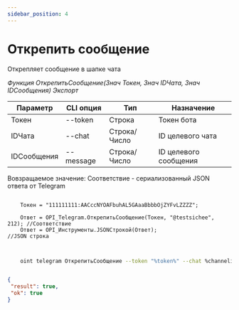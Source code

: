 ```yaml
---
sidebar_position: 4
---
```


# Открепить сообщение
Открепляет сообщение в шапке чата


*Функция ОткрепитьСообщение(Знач Токен, Знач IDЧата, Знач IDСообщения) Экспорт*

  | Параметр | CLI опция | Тип | Назначение |
  |-|-|-|-|
  | Токен | --token | Строка | Токен бота |
  | IDЧата | --chat | Строка/Число | ID целевого чата |
  | IDСообщения | --message | Строка/Число | ID целевого сообщения |
  
  Вовзращаемое значение: Соответствие - сериализованный JSON ответа от Telegram

```bsl title="Пример кода"
	
	Токен = "111111111:AACccNYOAFbuhAL5GAaaBbbbOjZYFvLZZZZ";
	
	Ответ = OPI_Telegram.ОткрепитьСообщение(Токен, "@testsichee", 212); //Соответствие
	Ответ = OPI_Инструменты.JSONСтрокой(Ответ);                         //JSON строка                                            
	
```

```sh title="Пример команд CLI"

    oint telegram ОткрепитьСообщение --token "%token%" --chat %channelid% --message 10

```

```json title="Результат"

{
 "result": true,
 "ok": true
}

```